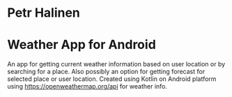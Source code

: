 # Petr Halinen
# Weather App for Android
An app for getting current weather information based on user location or by searching for a place.
Also possibly an option for getting forecast for selected place or user location.
Created using Kotlin on Android platform using https://openweathermap.org/api for weather info.
